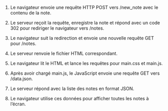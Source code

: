 

1. Le navigateur envoie une requête HTTP POST vers /new_note avec le contenu de la note.

2. Le serveur reçoit la requête, enregistre la note et répond avec un code 302 pour rediriger le navigateur vers /notes.

3. Le navigateur suit la redirection et envoie une nouvelle requête GET pour /notes.

4. Le serveur renvoie le fichier HTML correspondant.

5. Le navigateur lit le HTML et lance les requêtes pour main.css et main.js.

6. Après avoir chargé main.js, le JavaScript envoie une requête GET vers /data.json.

7. Le serveur répond avec la liste des notes en format JSON.

8. Le navigateur utilise ces données pour afficher toutes les notes à l’écran.



